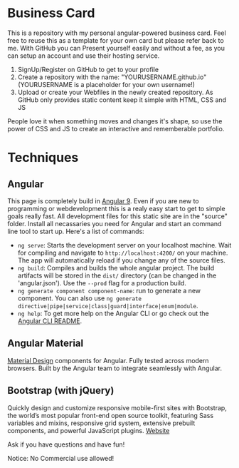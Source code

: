 # Business Card
This is a repository with my personal angular-powered business card. Feel free to reuse this as a template for your own card but please refer back to me.
With GitHub you can Present yourself easily and without a fee, as you can setup an account and use their hosting service.

  1. SignUp/Register on GitHub to get to your profile
  2. Create a repository with the name: "YOURUSERNAME.github.io" (YOURUSERNAME is a placeholder for your own username!)
  3. Upload or create your Webfiles in the newly created repository. As GitHub only provides static content keep it simple with HTML, CSS and JS

People love it when something moves and changes it's shape, so use the power of CSS and JS to create an interactive and rememberable portfolio.

# Techniques
## Angular
This page is completely build in [Angular 9](https://angular.io). Even if you are new to programming or webdevelopment this is a realy easy start to get to simple goals really fast. All development files for this static site are in the "source" folder. Install all necassaries you need for Angular and start an command line tool to start up. Here's a list of commands:
  - `ng serve`: Starts the development server on your localhost machine. Wait for compiling and navigate to `http://localhost:4200/` on your machine. The app will automatically reload if you change any of the source files.
  - `ng build`: Compiles and builds the whole angular project. The build artifacts will be stored in the `dist/` directory (can be changed in the 'angular.json'). Use the `--prod` flag for a production build.
  - `ng generate component component-name`: run to generate a new component. You can also use `ng generate directive|pipe|service|class|guard|interface|enum|module`.
  - `ng help`: To get more help on the Angular CLI or go check out the [Angular CLI README](https://github.com/angular/angular-cli/blob/master/README.md).

## Angular Material
[Material Design](https://material.angular.io) components for Angular. Fully tested across modern browsers. Built by the Angular team to integrate seamlessly with Angular.

## Bootstrap (with jQuery)
Quickly design and customize responsive mobile-first sites with Bootstrap, the world’s most popular front-end open source toolkit, featuring Sass variables and mixins, responsive grid system, extensive prebuilt components, and powerful JavaScript plugins. [Website](https://getbootstrap.com)


Ask if you have questions and have fun!

Notice: No Commercial use allowed!


